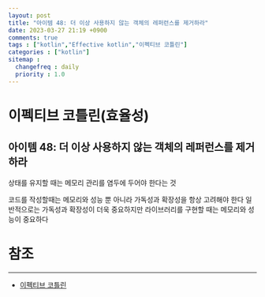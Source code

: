 ```yaml
---
layout: post
title: "아이템 48: 더 이상 사용하지 않는 객체의 레퍼런스를 제거하라"
date: 2023-03-27 21:19 +0900
comments: true
tags : ["kotlin","Effective kotlin","이펙티브 코틀린"]
categories : ["kotlin"]
sitemap :
  changefreq : daily
  priority : 1.0
---
```


# 이펙티브 코틀린(효율성)
## 아이템 48: 더 이상 사용하지 않는 객체의 레퍼런스를 제거하라

상태를 유지할 때는 메모리 관리를 염두에 두어야 한다는 것

코드를 작성할때는 메모리와 성능 뿐 아니라 가독성과 확장성을 항상 고려해야 한다
일반적으로는 가독성과 확장성이 더욱 중요하지만 라이브러리를 구현할 때는 메모리와 성능이 중요하다


# 참조

-----
* [이펙티브 코틀린](http://www.yes24.com/Product/Goods/106225986)
